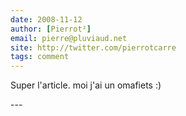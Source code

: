 ```yaml
---
date: 2008-11-12
author: [Pierrot²]
email: pierre@pluviaud.net
site: http://twitter.com/pierrotcarre
tags: comment
---
```


<p>Super l'article. moi j'ai un omafiets :)</p>
---